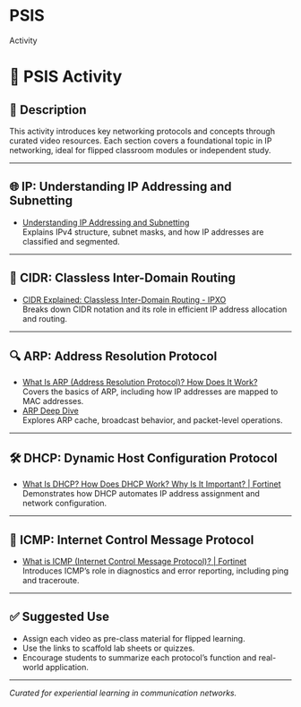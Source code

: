 # PSIS
Activity
# 🧠 PSIS Activity

## 📘 Description
This activity introduces key networking protocols and concepts through curated video resources. Each section covers a foundational topic in IP networking, ideal for flipped classroom modules or independent study.

---

## 🌐 IP: Understanding IP Addressing and Subnetting
- [Understanding IP Addressing and Subnetting](https://youtu.be/Kx6i9gwNS3w?feature=shared)  
  Explains IPv4 structure, subnet masks, and how IP addresses are classified and segmented.

---

## 📏 CIDR: Classless Inter-Domain Routing
- [CIDR Explained: Classless Inter-Domain Routing - IPXO](https://youtu.be/KiWXRL-2TnY?feature=shared)  
  Breaks down CIDR notation and its role in efficient IP address allocation and routing.

---

## 🔍 ARP: Address Resolution Protocol
- [What Is ARP (Address Resolution Protocol)? How Does It Work?](https://www.youtube.com/watch?v=L0VvYywmo_g)  
  Covers the basics of ARP, including how IP addresses are mapped to MAC addresses.
- [ARP Deep Dive](https://youtu.be/mhdVArIOPVY?feature=shared)  
  Explores ARP cache, broadcast behavior, and packet-level operations.

---

## 🛠️ DHCP: Dynamic Host Configuration Protocol
- [What Is DHCP? How Does DHCP Work? Why Is It Important? | Fortinet](https://youtu.be/p6xAoZ9hzFE?feature=shared)  
  Demonstrates how DHCP automates IP address assignment and network configuration.

---

## 📡 ICMP: Internet Control Message Protocol
- [What is ICMP (Internet Control Message Protocol)? | Fortinet](https://youtu.be/vJV-GBZ6PeM?feature=shared)  
  Introduces ICMP’s role in diagnostics and error reporting, including ping and traceroute.

---

## ✅ Suggested Use
- Assign each video as pre-class material for flipped learning.
- Use the links to scaffold lab sheets or quizzes.
- Encourage students to summarize each protocol’s function and real-world application.

---

*Curated for experiential learning in communication networks.*
